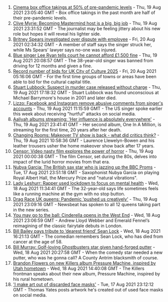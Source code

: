 1. [Cinema box office takings at 50% of pre-pandemic levels](https://www.bbc.co.uk/news/entertainment-arts-58270577) - Thu, 19 Aug 2021 23:05:40 GMT - Box office takings in the past month are half of their pre-pandemic levels.
2. [Clive Myrie: Becoming Mastermind host is a big, big job](https://www.bbc.co.uk/news/entertainment-arts-58150617) - Thu, 19 Aug 2021 23:31:52 GMT - The journalist may be feeling jittery about his new role but hopes it will reveal his lighter side.
3. [Britney Spears investigated over dispute with employee](https://www.bbc.co.uk/news/entertainment-arts-58276564) - Fri, 20 Aug 2021 02:34:32 GMT - A member of staff says the singer struck her, while Ms Spears' lawyer says no-one was injured.
4. [Blue singer Lee Ryan tells court he cannot afford £1,500 fine](https://www.bbc.co.uk/news/uk-england-cambridgeshire-58274941) - Thu, 19 Aug 2021 20:08:57 GMT - The 38-year-old singer was banned from driving for 12 months and given a fine.
5. [Record number of bids for UK City of Culture 2025](https://www.bbc.co.uk/news/uk-england-58272630) - Fri, 20 Aug 2021 05:16:06 GMT - For the first time groups of towns or areas have been able to bid for the cultural capital title.
6. [Stuart Lubbock: Suspect in murder case released without charge](https://www.bbc.co.uk/news/uk-england-essex-58273900) - Thu, 19 Aug 2021 17:18:32 GMT - Stuart Lubbock was found unconscious at Michael Barrymore's house in 2001 and later died.
7. [Lizzo: Facebook and Instagram remove abusive comments from singer's accounts](https://www.bbc.co.uk/news/entertainment-arts-58267704) - Thu, 19 Aug 2021 11:15:59 GMT - The US singer spoke earlier this week about receiving "hurtful" attacks on social media.
8. [Aaliyah albums streaming: 'Her influence is absolutely everywhere'](https://www.bbc.co.uk/news/newsbeat-58246480) - Thu, 19 Aug 2021 23:41:41 GMT - Her second album, One In A Million, is streaming for the first time, 20 years after her death.
9. [Changing Rooms: Makeover TV show is back - what did critics think?](https://www.bbc.co.uk/news/entertainment-arts-58267000) - Thu, 19 Aug 2021 10:58:36 GMT - Laurence Llewelyn-Bowen and his leather trousers usher the home makeover show back after 17 years.
10. [Censor: Video nasty film explores the power of horror](https://www.bbc.co.uk/news/entertainment-arts-58246426) - Thu, 19 Aug 2021 00:00:38 GMT - The film Censor, set during the 80s, delves into impact of the lurid horror movies from that era.
11. [Nubya Garcia: The British sax star who is jazzing up the BBC Proms](https://www.bbc.co.uk/news/entertainment-arts-58112962) - Tue, 17 Aug 2021 23:51:18 GMT - Saxophonist Nubya Garcia on playing Royal Albert Hall, the Mercury Prize and "natural vibrations".
12. [Lady Leshurr: Rapper used lockdown to focus on mental health](https://www.bbc.co.uk/news/uk-england-birmingham-58256836) - Wed, 18 Aug 2021 11:34:41 GMT - The 32-year-old says life sometimes feels like a running machine at the gym with no stop button.
13. [Drag Race UK queens: Pandemic 'pushed us creatively'](https://www.bbc.co.uk/news/newsbeat-58270184) - Thu, 19 Aug 2021 23:09:16 GMT - Newsbeat has spoken to all 12 queens taking part in the new series.
14. [You may go to the ball: Cinderella opens in the West End](https://www.bbc.co.uk/news/entertainment-arts-58260252) - Wed, 18 Aug 2021 23:06:59 GMT - Andrew Lloyd Webber and Emerald Fennel’s reimagining of the classic fairytale debuts in London.
15. [Bill Bailey pays tribute to ‘dearest friend’ Sean Lock](https://www.bbc.co.uk/news/entertainment-arts-58262399) - Wed, 18 Aug 2021 16:21:13 GMT - The comedian remembers Sean Lock, who has died from cancer at the age of 58.
16. [Bill Murray: Golf-loving Ghostbusters star given hand-forged putter](https://www.bbc.co.uk/news/uk-northern-ireland-58263907) - Wed, 18 Aug 2021 20:27:58 GMT - When the comedy star needed a new putter, who was he gonna call? A County Antrim blacksmith of course.
17. [Brandon Flowers on new Killers album Pressure Machine, inspired by Utah hometown](https://www.bbc.co.uk/news/entertainment-arts-58257999) - Wed, 18 Aug 2021 14:40:08 GMT - The Killers frontman speaks about their new album, Pressure Machine, inspired by his rural hometown.
18. ['I make art out of discarded face masks'](https://www.bbc.co.uk/news/uk-england-nottinghamshire-58187835) - Tue, 17 Aug 2021 23:12:12 GMT - Thomas Yates posts artwork he's created out of used face masks on social media.
